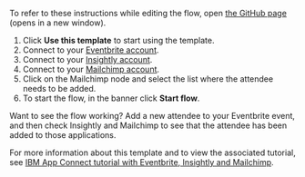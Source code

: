 To refer to these instructions while editing the flow, open [the GitHub page](https://github.com/ot4i/app-connect-templates/blob/main/resources/markdown/Add%20Eventbrite%20attendees%20to%20Insightly%20and%20Mailchimp_instructions.md) (opens in a new window).

1. Click **Use this template** to start using the template.
1. Connect to your [Eventbrite account](https://ibm.biz/aaseventbrite).
1. Connect to your [Insightly account](https://ibm.biz/aasinsightly).
1. Connect to your [Mailchimp account](https://ibm.biz/aasmailchimp).
1. Click on the Mailchimp node and select the list where the attendee needs to be added.
1. To start the flow, in the banner click **Start flow**.

Want to see the flow working? Add a new attendee to your Eventbrite event, and then check Insightly and Mailchimp to see that the attendee has been added to those applications.

For more information about this template and to view the associated tutorial, see [IBM App Connect tutorial with Eventbrite, Insightly and Mailchimp](https://youtu.be/6VJTv5QM2TU?si=rXftkVmDCltYhfZn).
